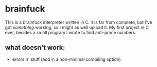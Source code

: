 # brainfuck
This is a brainfuck interpreter written in C. it is far from complete, but I've got *something* working, so I might as well upload it. My first project in C ever, besides a small program I wrote to find anti-prime numbers.

## what doesn't work:
* errors n' stuff (add in a non-minimal compiling option).